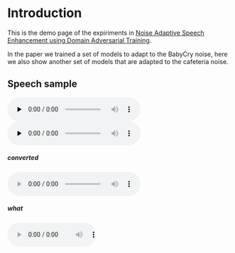 # Introduction

This is the demo page of the expiriments in [Noise Adaptive Speech Enhancement using Domain Adversarial Training](https://arxiv.org/abs/1807.07501).

In the paper we trained a set of models to adapt to the BabyCry noise, here we also show another set of models that are adapted to the cafeteria noise.

## Speech sample


<audio id="audio" controls="" preload="none">
	<source type="audio/wav" src="wavs/cafe/noisy/FDHC0_SI929.wav"> 
</audio>
<audio id="audio" controls="" preload="none">
	<source type="audio/wav" src="wavs/cafe/base/FDHC0_SI929.wav">
</audio>

##### converted 
<audio controls="controls">
	<source type="audio/wav" src="wavs/cafe/noisy/FDHC0_SI929.wav"></source> 
	<source type="audio/wav" src="wavs/cafe/base/FDHC0_SI929.wav"></source>
</audio>

##### what
<audio style="width:200px" controls="controls">
	<source src="wavs/cafe/noisy/FDHC0_SI929.wav" type="audio/wav" />
	<source src="wavs/cafe/base/FDHC0_SI929.wav" type="audio/wav" />
</audio>
